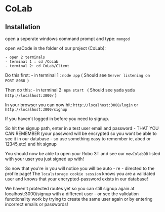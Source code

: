 # CoLab

## Installation
open a seperate windows command prompt and type: ```mongod```

open vsCode in the folder of our project (CoLab):
    
    - open 2 terminals
    - terminal 1 : cd /CoLab
    - terminal 2: cd CoLab/Client

   Do this first:
    - in terminal 1 : ``` node app ```    ( Should see ``` Server listening on PORT 8080  ```)

   Then do this: 
    - in terminal 2: ``` npm start  ``` ( Should see yada yada ``` http://localhost:3000/ ``` )

In your browser you can now hit:    ``` http://localhost:3000/login ``` 
                                            or
                                    ``` http://localhost:3000/signup ```


If you haven't logged in before you need to signup.

So hit the signup path, enter in a test user email and password - THAT YOU CAN REMEMBER (your password will be encrypted so you wont be able to see it in our database - so use something easy to remember ie, abcd or 12345,etc) and hit signup

You should now be able to open your Robo 3T and see our ``` newColabDB ``` listed with your user you just signed up with!

So now that you're in you will notice you will be auto - re - directed to the profile page! The ``` localstorage cookie session ``` knows you are a validated user and knows that your encrypted-password exists in our database!

We haven't protected routes yet so you can still signup again at localhost:3000/signup with a different user - or see the validation functionality work by trying to create the same user again or by entering incorrect emails or passwords!



